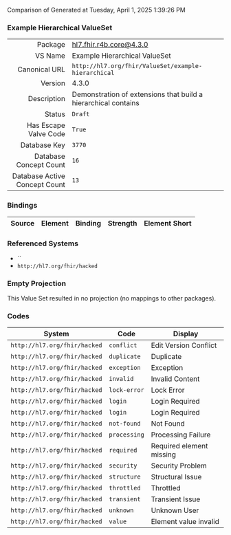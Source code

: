 Comparison of 
Generated at Tuesday, April 1, 2025 1:39:26 PM

### Example Hierarchical ValueSet

|      |     |
| ---: | --- |
| Package | hl7.fhir.r4b.core@4.3.0 |
| VS Name | Example Hierarchical ValueSet |
| Canonical URL | `http://hl7.org/fhir/ValueSet/example-hierarchical` |
| Version | 4.3.0 |
| Description | Demonstration of extensions that build a hierarchical contains |
| Status | `Draft` |
| Has Escape Valve Code | `True` |
| Database Key | `3770` |
| Database Concept Count | `16` |
| Database Active Concept Count | `13` |
### Bindings

| Source | Element | Binding | Strength | Element Short |
| ------ | ------- | ------- | -------- | ------------- |

### Referenced Systems

* ``
* `http://hl7.org/fhir/hacked`
### Empty Projection

This Value Set resulted in no projection (no mappings to other packages).

### Codes

| System | Code | Display |
| ------ | ---- | ------- |
| `http://hl7.org/fhir/hacked` | `conflict` | Edit Version Conflict |
| `http://hl7.org/fhir/hacked` | `duplicate` | Duplicate |
| `http://hl7.org/fhir/hacked` | `exception` | Exception |
| `http://hl7.org/fhir/hacked` | `invalid` | Invalid Content |
| `http://hl7.org/fhir/hacked` | `lock-error` | Lock Error |
| `http://hl7.org/fhir/hacked` | `login` | Login Required |
| `http://hl7.org/fhir/hacked` | `login` | Login Required |
| `http://hl7.org/fhir/hacked` | `not-found` | Not Found |
| `http://hl7.org/fhir/hacked` | `processing` | Processing Failure |
| `http://hl7.org/fhir/hacked` | `required` | Required element missing |
| `http://hl7.org/fhir/hacked` | `security` | Security Problem |
| `http://hl7.org/fhir/hacked` | `structure` | Structural Issue |
| `http://hl7.org/fhir/hacked` | `throttled` | Throttled |
| `http://hl7.org/fhir/hacked` | `transient` | Transient Issue |
| `http://hl7.org/fhir/hacked` | `unknown` | Unknown User |
| `http://hl7.org/fhir/hacked` | `value` | Element value invalid |
